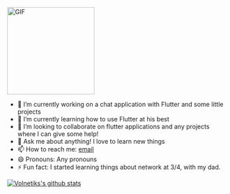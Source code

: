 <img align="top" alt="GIF" width="200" height="200" src="https://media1.tenor.com/images/0dae54a91ebefe6dcd0dd2250ffb4aa7/tenor.gif" />

- 🔭 I’m currently working on a chat application with Flutter and some little projects
- 🌱 I’m currently learning how to use Flutter at his best
- 👯 I’m looking to collaborate on flutter applications and any projects where I can give some help!
- 💬 Ask me about anything! I love to learn new things
- 📫 How to reach me: [email](https://mail.google.com/mail/u/0/?view=cm&fs=1&to=volnetiks@gmail.com&tf=1)
- 😄 Pronouns: Any pronouns
- ⚡ Fun fact: I started learning things about network at 3/4, with my dad.

[![Volnetiks's github stats](https://github-readme-stats.vercel.app/api?username=volnetiks&show_icons=true&theme=dracula)](https://github.com/anuraghazra/github-readme-stats)
